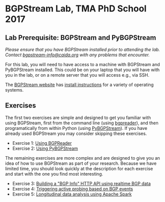 # BGPStream Lab, TMA PhD School 2017

## Lab Prerequisite: BGPStream and PyBGPStream
_Please ensure that you have BGPStream installed prior to attending the lab. Contact bgpstream-info@caida.org with any problems that encounter._

For this lab, you will need to have access to a machine with BGPStream and PyBGPStream installed. This could be on your laptop that you will have with you in the lab, or on a remote server that you will access e.g., via SSH.

The [BGPStream website](https://bgpstream.caida.org) has [install instructions](http://bgpstream.caida.org/docs/install) for a variety of operating systems.

## Exercises

The first two exercises are simple and designed to get you familiar with using
BGPStream, first from the command line (using
[bgpreader](http://bgpstream.caida.org/docs/tools/bgpreader)), and then
programatically from within Python (using
[PyBGPStream](http://bgpstream.caida.org/docs/api/pybgpstream)). If you have
already used BGPStream you may consider skipping these exercises.

 - Exercise 1: [Using BGPReader](https://github.com/CAIDA/bgpstream-tma-phdschool/blob/master/exercise-1-bgpreader/README.md)
 - Exercise 2: [Using PyBGPStream](https://github.com/CAIDA/bgpstream-tma-phdschool/blob/master/exercise-2-pybgpstream/README.md)

The remaining exercises are more complex and are designed to give you an idea of
how to use BGPStream as part of your research. Because we have limited time, you
should look quickly at the description for each exercise and start with the one
you find most interesting.

 - Exercise 3: [Building a "BGP Info" HTTP API using realtime BGP data](https://github.com/CAIDA/bgpstream-tma-phdschool/blob/master/exercise-3-bgp-info/README.md)
 - Exercise 4: [Triggering active probing based on BGP events](https://github.com/CAIDA/bgpstream-tma-phdschool/blob/master/exercise-4-active-probing/README.md)
 - Exercise 5: [Longitudinal data analysis using Apache Spark](https://github.com/CAIDA/bgpstream-tma-phdschool/blob/master/exercise-5-spark/README.md)
